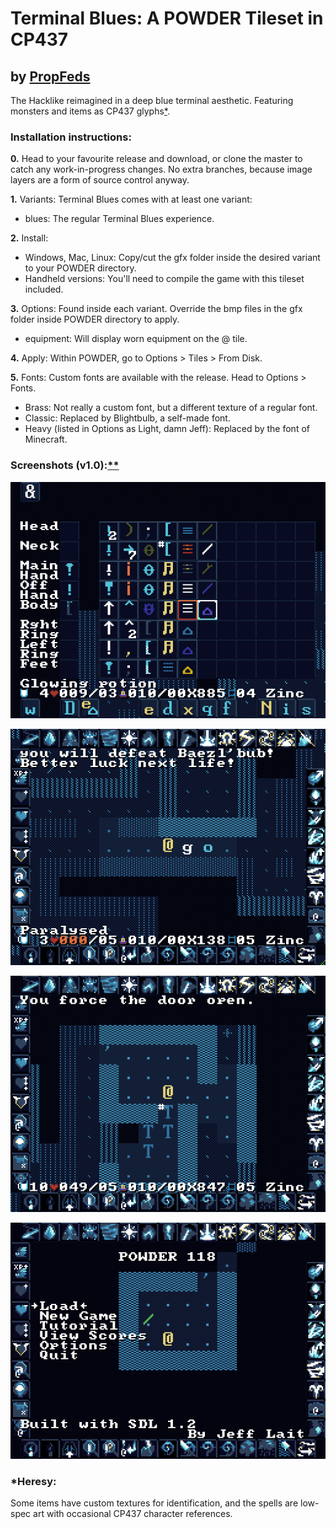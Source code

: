 # Terminal Blues: A POWDER Tileset in CP437

## by [PropFeds](https://deviantart.com/propfeds)
The Hacklike reimagined in a deep blue terminal aesthetic. Featuring monsters and items as CP437 glyphs[*](#*Heresy:).

### Installation instructions:
**0.** Head to your favourite release and download, or clone the master to catch any work-in-progress changes. No extra branches, because image layers are a form of source control anyway.

**1.** Variants: Terminal Blues comes with at least one variant:
- blues: The regular Terminal Blues experience.

**2.** Install:
- Windows, Mac, Linux: Copy/cut the gfx folder inside the desired variant to your POWDER directory.
- Handheld versions: You'll need to compile the game with this tileset included.

**3.** Options: Found inside each variant. Override the bmp files in the gfx folder inside POWDER directory to apply.
- equipment: Will display worn equipment on the @ tile.

**4.** Apply: Within POWDER, go to Options > Tiles > From Disk.

**5.** Fonts: Custom fonts are available with the release. Head to Options > Fonts.
- Brass: Not really a custom font, but a different texture of a regular font.
- Classic: Replaced by Blightbulb, a self-made font.
- Heavy (listed in Options as Light, damn Jeff): Replaced by the font of Minecraft.

### Screenshots (v1.0):[**](extras/images/screenshots/note.txt)
![Screenshot 1](extras/images/screenshots/screenshot1.png)

![Screenshot 2](extras/images/screenshots/screenshot2.png)

![Screenshot 3](extras/images/screenshots/screenshot3.png)

![Screenshot 4](extras/images/screenshots/screenshot4.png)

### *Heresy:
Some items have custom textures for identification, and the spells are low-spec art with occasional CP437 character references.
